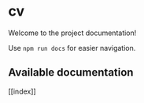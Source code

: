 # cv

Welcome to the project documentation!

Use `npm run docs` for easier navigation.

## Available documentation

[[index]]
